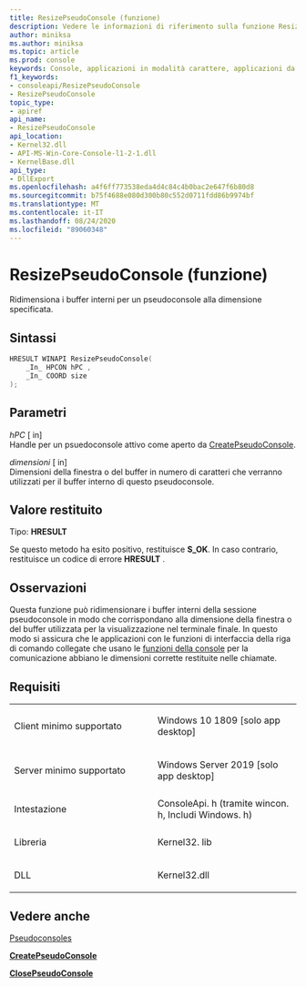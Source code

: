 ```yaml
---
title: ResizePseudoConsole (funzione)
description: Vedere le informazioni di riferimento sulla funzione ResizePseudoConsole, che ridimensiona i buffer interni per un pseudoconsole alla dimensione specificata.
author: miniksa
ms.author: miniksa
ms.topic: article
ms.prod: console
keywords: Console, applicazioni in modalità carattere, applicazioni da riga di comando, applicazioni Terminal, API console, conpty, pseudoconsole
f1_keywords:
- consoleapi/ResizePseudoConsole
- ResizePseudoConsole
topic_type:
- apiref
api_name:
- ResizePseudoConsole
api_location:
- Kernel32.dll
- API-MS-Win-Core-Console-l1-2-1.dll
- KernelBase.dll
api_type:
- DllExport
ms.openlocfilehash: a4f6ff773538eda4d4c84c4b0bac2e647f6b80d8
ms.sourcegitcommit: b75f4688e080d300b80c552d0711fdd86b9974bf
ms.translationtype: MT
ms.contentlocale: it-IT
ms.lasthandoff: 08/24/2020
ms.locfileid: "89060348"
---
```

# <a name="resizepseudoconsole-function"></a>ResizePseudoConsole (funzione)


Ridimensiona i buffer interni per un pseudoconsole alla dimensione specificata.

<a name="syntax"></a>Sintassi
------

```C
HRESULT WINAPI ResizePseudoConsole(
    _In_ HPCON hPC ,
    _In_ COORD size
);
```

<a name="parameters"></a>Parametri
----------

*hPC* \[ in\]  
Handle per un psuedoconsole attivo come aperto da [CreatePseudoConsole](createpseudoconsole.md).

*dimensioni* \[ in\]  
Dimensioni della finestra o del buffer in numero di caratteri che verranno utilizzati per il buffer interno di questo pseudoconsole. 

<a name="return-value"></a>Valore restituito
------------

Tipo: **HRESULT**

Se questo metodo ha esito positivo, restituisce **S_OK**. In caso contrario, restituisce un codice di errore **HRESULT** .

<a name="remarks"></a>Osservazioni
-------

Questa funzione può ridimensionare i buffer interni della sessione pseudoconsole in modo che corrispondano alla dimensione della finestra o del buffer utilizzata per la visualizzazione nel terminale finale. In questo modo si assicura che le applicazioni con le funzioni di interfaccia della riga di comando collegate che usano le [funzioni della console](console-functions.md) per la comunicazione abbiano le dimensioni corrette restituite nelle chiamate.

<a name="requirements"></a>Requisiti
------------

<table>
<colgroup>
<col width="50%" />
<col width="50%" />
</colgroup>
<tbody>
<tr class="odd">
<td><p>Client minimo supportato</p></td>
<td><p>Windows 10 1809 [solo app desktop]</p></td>
</tr>
<tr class="even">
<td><p>Server minimo supportato</p></td>
<td><p>Windows Server 2019 [solo app desktop]</p></td>
</tr>
<tr class="odd">
<td><p>Intestazione</p></td>
<td>ConsoleApi. h (tramite wincon. h, Includi Windows. h)</td>
</tr>
<tr class="even">
<td><p>Libreria</p></td>
<td>Kernel32. lib</td>
</tr>
<tr class="odd">
<td><p>DLL</p></td>
<td>Kernel32.dll</td>
</tr>
<tr class="even">
</tr>
<tr class="odd">
</tr>
<tr class="even">
</tr>
</tbody>
</table>

## <a name="span-idsee_alsospansee-also"></a><span id="see_also"></span>Vedere anche

[Pseudoconsoles](pseudoconsoles.md)

[**CreatePseudoConsole**](createpseudoconsole.md)

[**ClosePseudoConsole**](closepseudoconsole.md)
